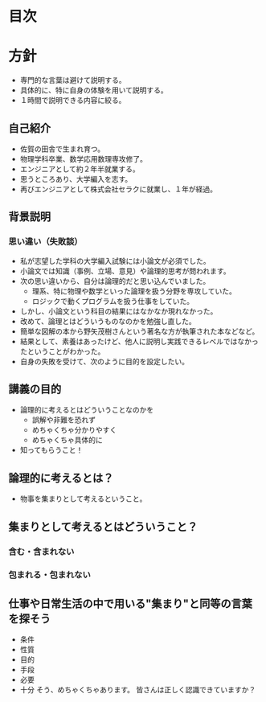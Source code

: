 # 目次
# 方針
* 専門的な言葉は避けて説明する。
* 具体的に、特に自身の体験を用いて説明する。
* １時間で説明できる内容に絞る。
## 自己紹介
* 佐賀の田舎で生まれ育つ。
* 物理学科卒業、数学応用数理専攻修了。
* エンジニアとして約２年半就業する。
* 思うところあり、大学編入を志す。
* 再びエンジニアとして株式会社セラクに就業し、１年が経過。
## 背景説明
### 思い違い（失敗談）
* 私が志望した学科の大学編入試験には小論文が必須でした。
* 小論文では知識（事例、立場、意見）や論理的思考が問われます。
* 次の思い違いから、自分は論理的だと思い込んでいました。
    * 理系、特に物理や数学といった論理を扱う分野を専攻していた。
    * ロジックで動くプログラムを扱う仕事をしていた。
* しかし、小論文という科目の結果にはなかなか現れなかった。
* 改めて、論理とはどういうものなのかを勉強し直した。
* 簡単な図解の本から野矢茂樹さんという著名な方が執筆された本などなど。
* 結果として、素養はあったけど、他人に説明し実践できるレベルではなかったということがわかった。
* 自身の失敗を受けて、次のように目的を設定したい。
## 講義の目的
* 論理的に考えるとはどういうことなのかを
    * 誤解や非難を恐れず
    * めちゃくちゃ分かりやすく
    * めちゃくちゃ具体的に
* 知ってもらうこと！
## 論理的に考えるとは？
* 物事を集まりとして考えるということ。
## 集まりとして考えるとはどういうこと？
### 含む・含まれない
### 包まれる・包まれない
## 仕事や日常生活の中で用いる"集まり"と同等の言葉を探そう
* 条件
* 性質
* 目的
* 手段
* 必要
* 十分
そう、めちゃくちゃあります。
皆さんは正しく認識できていますか？
###
